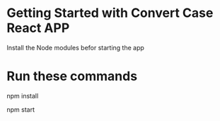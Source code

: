 # Getting Started with Convert Case React APP

 Install the Node modules befor starting the app

# Run these commands

npm install

npm start